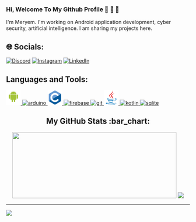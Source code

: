 
### Hi, Welcome To My Github Profile 👋 👋 👋

I'm Meryem. I'm working on Android application development, cyber security, artificial intelligence. I am sharing my projects here.


## 🌐 Socials:
 [![Discord](https://img.shields.io/badge/Discord-%237289DA.svg?logo=discord&logoColor=white)](https://discord.gg/meryemarpaci) [![Instagram](https://img.shields.io/badge/Instagram-%23E4405F.svg?logo=Instagram&logoColor=white)](https://instagram.com/meryeemarpaci) [![LinkedIn](https://img.shields.io/badge/LinkedIn-%230077B5.svg?logo=linkedin&logoColor=white)](https://linkedin.com/in/meryem-arpaci/) 

## Languages and Tools:
<p > <a href="https://developer.android.com" target="_blank"> <img src="https://raw.githubusercontent.com/devicons/devicon/master/icons/android/android-original-wordmark.svg" alt="android" width="40" height="40"/> </a> <a href="https://www.arduino.cc/" target="_blank"> <img src="https://cdn.worldvectorlogo.com/logos/arduino-1.svg" alt="arduino" width="40" height="40"/> </a> <a href="https://www.cprogramming.com/" target="_blank"> <img src="https://raw.githubusercontent.com/devicons/devicon/master/icons/c/c-original.svg" alt="c" width="40" height="40"/> </a> <a href="https://firebase.google.com/" target="_blank"> <img src="https://www.vectorlogo.zone/logos/firebase/firebase-icon.svg" alt="firebase" width="40" height="40"/> </a> <a href="https://git-scm.com/" target="_blank"> <img src="https://www.vectorlogo.zone/logos/git-scm/git-scm-icon.svg" alt="git" width="40" height="40"/> </a> <a href="https://www.java.com" target="_blank"> <img src="https://raw.githubusercontent.com/devicons/devicon/master/icons/java/java-original.svg" alt="java" width="40" height="40"/> </a> <a href="https://kotlinlang.org" target="_blank"> <img src="https://www.vectorlogo.zone/logos/kotlinlang/kotlinlang-icon.svg" alt="kotlin" width="40" height="40"/>   </a> <a href="https://www.sqlite.org/" target="_blank"> <img src="https://www.vectorlogo.zone/logos/sqlite/sqlite-icon.svg" alt="sqlite" width="40" height="40"/> </a></p>



<h2 align="center">My GitHub Stats :bar_chart:</h2>
<p align="center">
  <img src="https://github-readme-stats.vercel.app/api?username=meryemarpaci&show_icons=true&theme=tokyonight" width="450" height="180">
  <img src="https://github-readme-stats.vercel.app/api/top-langs/?username=meryemarpaci&theme=tokyonight" height="180">
</p>

---
[![](https://visitcount.itsvg.in/api?id=meryemarpaci&icon=0&color=0)](https://visitcount.itsvg.in)
